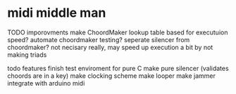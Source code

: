 # midi middle man


TODO imporovments
make ChoordMaker lookup table based for executuion speed?
automate choordmaker testing?
seperate silencer from choordmaker? not necisary really, may speed up execution a bit by not making triads

todo features
finish test enviroment for pure C
make pure silencer (validates choords are in a key)
make clocking scheme
make looper
make jammer
integrate with arduino midi


